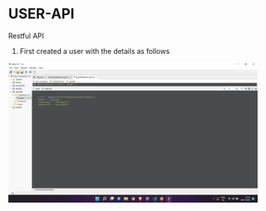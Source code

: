 # USER-API

Restful API

1.  First created a user with the details as follows

<img src="images/1.png">
